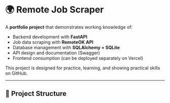 # 🌍 Remote Job Scraper

A **portfolio project** that demonstrates working knowledge of:
- Backend development with **FastAPI**  
- Job data scraping with **RemoteOK API**  
- Database management with **SQLAlchemy + SQLite**  
- API design and documentation (Swagger)  
- Frontend consumption (can be deployed separately on Vercel)

This project is designed for practice, learning, and showing practical skills on GitHub.

---

## 📂 Project Structure
